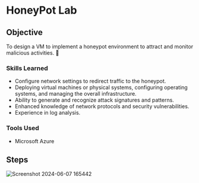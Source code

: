 # HoneyPot Lab

## Objective

To design a VM to implement a honeypot environment to attract and monitor malicious activities. 🍯
 
### Skills Learned

- Configure network settings to redirect traffic to the honeypot.
- Deploying virtual machines or physical systems, configuring operating systems, and managing the overall infrastructure.
- Ability to generate and recognize attack signatures and patterns.
- Enhanced knowledge of network protocols and security vulnerabilities.
- Experience in log analysis.

### Tools Used

- Microsoft Azure 
  
## Steps
![Screenshot 2024-06-07 165442](https://github.com/PMW25/HoneyPot-Lab/assets/160429030/a170fc3c-a4e5-4ba8-a879-6c8bc7ae1bd4)

